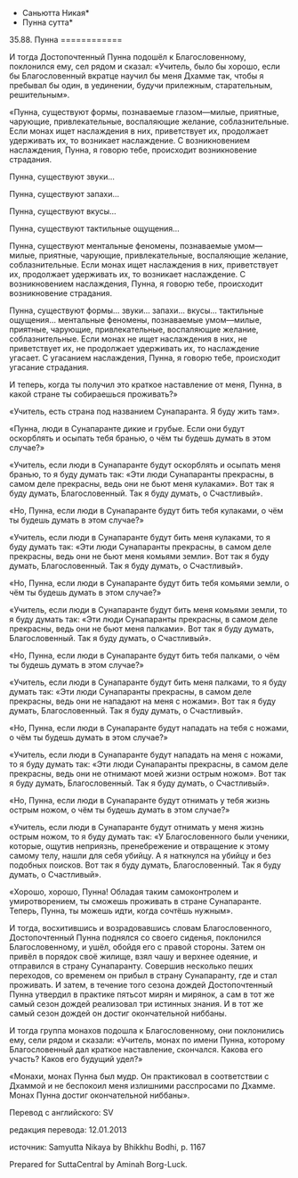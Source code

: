 * Саньютта Никая*
* Пунна сутта*

35\.88\. Пунна
\=\=\=\=\=\=\=\=\=\=\=\=

И тогда Достопочтенный Пунна подошёл к Благословенному, поклонился ему, сел рядом и сказал: «Учитель, было бы хорошо, если бы Благословенный вкратце научил бы меня Дхамме так, чтобы я пребывал бы один, в уединении, будучи прилежным, старательным, решительным»\.

«Пунна, существуют формы, познаваемые глазом—милые, приятные, чарующие, привлекательные, воспаляющие желание, соблазнительные\. Если монах ищет наслаждения в них, приветствует их, продолжает удерживать их, то возникает наслаждение\. С возникновением наслаждения, Пунна, я говорю тебе, происходит возникновение страдания\.

Пунна, существуют звуки…

Пунна, существуют запахи…

Пунна, существуют вкусы…

Пунна, существуют тактильные ощущения…

Пунна, существуют ментальные феномены, познаваемые умом—милые, приятные, чарующие, привлекательные, воспаляющие желание, соблазнительные\. Если монах ищет наслаждения в них, приветствует их, продолжает удерживать их, то возникает наслаждение\. С возникновением наслаждения, Пунна, я говорю тебе, происходит возникновение страдания\.

Пунна, существуют формы… звуки… запахи… вкусы… тактильные ощущения… ментальные феномены, познаваемые умом—милые, приятные, чарующие, привлекательные, воспаляющие желание, соблазнительные\. Если монах не ищет наслаждения в них, не приветствует их, не продолжает удерживать их, то наслаждение угасает\. С угасанием наслаждения, Пунна, я говорю тебе, происходит угасание страдания\.

И теперь, когда ты получил это краткое наставление от меня, Пунна, в какой стране ты собираешься проживать?»

«Учитель, есть страна под названием Сунапаранта\. Я буду жить там»\.

«Пунна, люди в Сунапаранте дикие и грубые\. Если они будут оскорблять и осыпать тебя бранью, о чём ты будешь думать в этом случае?»

«Учитель, если люди в Сунапаранте будут оскорблять и осыпать меня бранью, то я буду думать так: «Эти люди Сунапаранты прекрасны, в самом деле прекрасны, ведь они не бьют меня кулаками»\. Вот так я буду думать, Благословенный\. Так я буду думать, о Счастливый»\.

«Но, Пунна, если люди в Сунапаранте будут бить тебя кулаками, о чём ты будешь думать в этом случае?»

«Учитель, если люди в Сунапаранте будут бить меня кулаками, то я буду думать так: «Эти люди Сунапаранты прекрасны, в самом деле прекрасны, ведь они не бьют меня комьями земли»\. Вот так я буду думать, Благословенный\. Так я буду думать, о Счастливый»\.

«Но, Пунна, если люди в Сунапаранте будут бить тебя комьями земли, о чём ты будешь думать в этом случае?»

«Учитель, если люди в Сунапаранте будут бить меня комьями земли, то я буду думать так: «Эти люди Сунапаранты прекрасны, в самом деле прекрасны, ведь они не бьют меня палками»\. Вот так я буду думать, Благословенный\. Так я буду думать, о Счастливый»\.

«Но, Пунна, если люди в Сунапаранте будут бить тебя палками, о чём ты будешь думать в этом случае?»

«Учитель, если люди в Сунапаранте будут бить меня палками, то я буду думать так: «Эти люди Сунапаранты прекрасны, в самом деле прекрасны, ведь они не нападают на меня с ножами»\. Вот так я буду думать, Благословенный\. Так я буду думать, о Счастливый»\.

«Но, Пунна, если люди в Сунапаранте будут нападать на тебя с ножами, о чём ты будешь думать в этом случае?»

«Учитель, если люди в Сунапаранте будут нападать на меня с ножами, то я буду думать так: «Эти люди Сунапаранты прекрасны, в самом деле прекрасны, ведь они не отнимают моей жизни острым ножом»\. Вот так я буду думать, Благословенный\. Так я буду думать, о Счастливый»\.

«Но, Пунна, если люди в Сунапаранте будут отнимать у тебя жизнь острым ножом, о чём ты будешь думать в этом случае?»

«Учитель, если люди в Сунапаранте будут отнимать у меня жизнь острым ножом, то я буду думать так: «У Благословенного были ученики, которые, ощутив неприязнь, пренебрежение и отвращение к этому самому телу, нашли для себя убийцу\. А я наткнулся на убийцу и без подобных поисков\. Вот так я буду думать, Благословенный\. Так я буду думать, о Счастливый»\.

«Хорошо, хорошо, Пунна\! Обладая таким самоконтролем и умиротворением, ты сможешь проживать в стране Сунапаранте\. Теперь, Пунна, ты можешь идти, когда сочтёшь нужным»\.

И тогда, восхитившись и возрадовавшись словам Благословенного, Достопочтенный Пунна поднялся со своего сиденья, поклонился Благословенному, и ушёл, обойдя его с правой стороны\. Затем он привёл в порядок своё жилище, взял чашу и верхнее одеяние, и отправился в страну Сунапаранту\. Совершив несколько пеших переходов, со временем он прибыл в страну Сунапаранту, где и стал проживать\. И затем, в течение того сезона дождей Достопочтенный Пунна утвердил в практике пятьсот мирян и мирянок, а сам в тот же самый сезон дождей реализовал три истинных знания\. И в тот же самый сезон дождей он достиг окончательной ниббаны\.

И тогда группа монахов подошла к Благословенному, они поклонились ему, сели рядом и сказали: «Учитель, монах по имени Пунна, которому Благословенный дал краткое наставление, скончался\. Какова его участь? Каков его будущий удел?»

«Монахи, монах Пунна был мудр\. Он практиковал в соответствии с Дхаммой и не беспокоил меня излишними расспросами по Дхамме\. Монах Пунна достиг окончательной ниббаны»\.

Перевод с английского: SV

редакция перевода: 12\.01\.2013

источник: Samyutta Nikaya by Bhikkhu Bodhi, p\. 1167

Prepared for SuttaCentral by Aminah Borg\-Luck\.